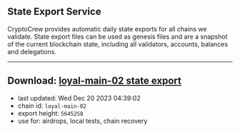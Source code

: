 ## State Export Service
CryptoCrew provides automatic daily state exports for all chains we validate. State export files can be used as genesis files and are a snapshot of the current blockchain state, including all validators, accounts, balances and delegations.

---
**Download: [loyal-main-02 state export](https://dl.ccvalidators.com/SERVICE/loyal/loyal-main-02_export_5645258.json)**
---

- last updated: Wed Dec 20 2023 04:39:02
- chain id: `loyal-main-02`
- export height: `5645258`
- use for: airdrops, local tests, chain recovery
